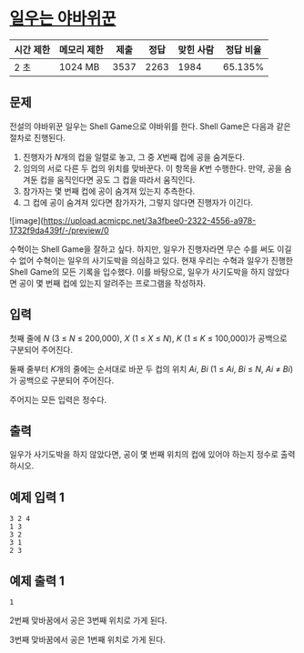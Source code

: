 # [일우는 야바위꾼](https://www.acmicpc.net/problem/20361)

| 시간 제한 | 메모리 제한 | 제출 | 정답 | 맞힌 사람 | 정답 비율 |
| --- | --- | --- | --- | --- | --- |
| 2 초 | 1024 MB | 3537 | 2263 | 1984 | 65.135% |

## 문제

전설의 야바위꾼 일우는 Shell Game으로 야바위를 한다. Shell Game은 다음과 같은 절차로 진행된다.

1. 진행자가 *N*개의 컵을 일렬로 놓고, 그 중 *X*번째 컵에 공을 숨겨둔다.
2. 임의의 서로 다른 두 컵의 위치를 맞바꾼다. 이 항목을 *K*번 수행한다. 만약, 공을 숨겨둔 컵을 움직인다면 공도 그 컵을 따라서 움직인다.
3. 참가자는 몇 번째 컵에 공이 숨겨져 있는지 추측한다.
4. 그 컵에 공이 숨겨져 있다면 참가자가, 그렇지 않다면 진행자가 이긴다.

![image](https://upload.acmicpc.net/3a3fbee0-2322-4556-a978-1732f9da439f/-/preview/0

수혁이는 Shell Game을 잘하고 싶다. 하지만, 일우가 진행자라면 무슨 수를 써도 이길 수 없어 수혁이는 일우의 사기도박을 의심하고 있다. 현재 우리는 수혁과 일우가 진행한 Shell Game의 모든 기록을 입수했다. 이를 바탕으로, 일우가 사기도박을 하지 않았다면 공이 몇 번째 컵에 있는지 알려주는 프로그램을 작성하자.

## 입력

첫째 줄에 *N* (3 ≤ *N* ≤ 200,000), *X* (1 ≤ *X* ≤ *N*), *K* (1 ≤ *K* ≤ 100,000)가 공백으로 구분되어 주어진다.

둘째 줄부터 *K*개의 줄에는 순서대로 바꾼 두 컵의 위치 *Ai*, *Bi* (1 ≤ *Ai*, *Bi* ≤ *N*, *Ai* ≠ *Bi*)가 공백으로 구분되어 주어진다.

주어지는 모든 입력은 정수다.

## 출력

일우가 사기도박을 하지 않았다면, 공이 몇 번째 위치의 컵에 있어야 하는지 정수로 출력하시오.

## 예제 입력 1

```
3 2 4
1 3
3 2
3 1
2 3

```

## 예제 출력 1

```
1

```

2번째 맞바꿈에서 공은 3번째 위치로 가게 된다.

3번째 맞바꿈에서 공은 1번째 위치로 가게 된다.
